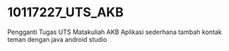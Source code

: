 # 10117227_UTS_AKB
Pengganti Tugas UTS Matakuliah AKB
Aplikasi sederhana tambah kontak teman dengan java android studio
